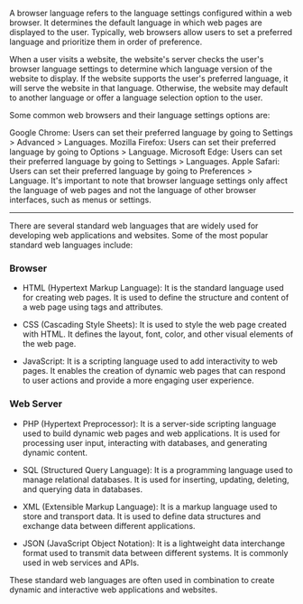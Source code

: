 A browser language refers to the language settings configured within a web browser. It determines the default language in which web pages are displayed to the user. Typically, web browsers allow users to set a preferred language and prioritize them in order of preference.

When a user visits a website, the website's server checks the user's browser language settings to determine which language version of the website to display. If the website supports the user's preferred language, it will serve the website in that language. Otherwise, the website may default to another language or offer a language selection option to the user.

Some common web browsers and their language settings options are:

Google Chrome: Users can set their preferred language by going to Settings > Advanced > Languages.
Mozilla Firefox: Users can set their preferred language by going to Options > Language.
Microsoft Edge: Users can set their preferred language by going to Settings > Languages.
Apple Safari: Users can set their preferred language by going to Preferences > Language.
It's important to note that browser language settings only affect the language of web pages and not the language of other browser interfaces, such as menus or settings.

---

There are several standard web languages that are widely used for developing web applications and websites. Some of the most popular standard web languages include:

### Browser

- HTML (Hypertext Markup Language): It is the standard language used for creating web pages. It is used to define the structure and content of a web page using tags and attributes.
  
- CSS (Cascading Style Sheets): It is used to style the web page created with HTML. It defines the layout, font, color, and other visual elements of the web page.
  
- JavaScript: It is a scripting language used to add interactivity to web pages. It enables the creation of dynamic web pages that can respond to user actions and provide a more engaging user experience.

### Web Server

- PHP (Hypertext Preprocessor): It is a server-side scripting language used to build dynamic web pages and web applications. It is used for processing user input, interacting with databases, and generating dynamic content.
  
- SQL (Structured Query Language): It is a programming language used to manage relational databases. It is used for inserting, updating, deleting, and querying data in databases.
  
 - XML (Extensible Markup Language): It is a markup language used to store and transport data. It is used to define data structures and exchange data between different applications.

- JSON (JavaScript Object Notation): It is a lightweight data interchange format used to transmit data between different systems. It is commonly used in web services and APIs.
  
These standard web languages are often used in combination to create dynamic and interactive web applications and websites.